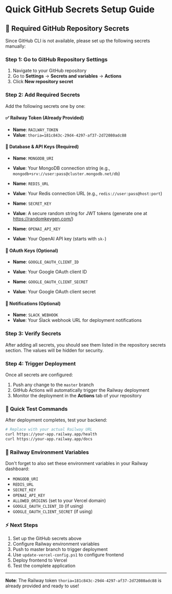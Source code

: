 # Quick GitHub Secrets Setup Guide

## 🔐 Required GitHub Repository Secrets

Since GitHub CLI is not available, please set up the following secrets manually:

### Step 1: Go to GitHub Repository Settings

1. Navigate to your GitHub repository
2. Go to **Settings** → **Secrets and variables** → **Actions**
3. Click **New repository secret**

### Step 2: Add Required Secrets

Add the following secrets one by one:

#### ✅ Railway Token (Already Provided)
- **Name**: `RAILWAY_TOKEN`
- **Value**: `thoria=181c843c-29d4-4297-af37-2d72080adc88`

#### 🔑 Database & API Keys (Required)
- **Name**: `MONGODB_URI`
- **Value**: Your MongoDB connection string (e.g., `mongodb+srv://user:pass@cluster.mongodb.net/db`)

- **Name**: `REDIS_URL`
- **Value**: Your Redis connection URL (e.g., `redis://user:pass@host:port`)

- **Name**: `SECRET_KEY`
- **Value**: A secure random string for JWT tokens (generate one at https://randomkeygen.com/)

- **Name**: `OPENAI_API_KEY`
- **Value**: Your OpenAI API key (starts with `sk-`)

#### 🔐 OAuth Keys (Optional)
- **Name**: `GOOGLE_OAUTH_CLIENT_ID`
- **Value**: Your Google OAuth client ID

- **Name**: `GOOGLE_OAUTH_CLIENT_SECRET`
- **Value**: Your Google OAuth client secret

#### 📢 Notifications (Optional)
- **Name**: `SLACK_WEBHOOK`
- **Value**: Your Slack webhook URL for deployment notifications

### Step 3: Verify Secrets

After adding all secrets, you should see them listed in the repository secrets section. The values will be hidden for security.

### Step 4: Trigger Deployment

Once all secrets are configured:

1. Push any change to the `master` branch
2. GitHub Actions will automatically trigger the Railway deployment
3. Monitor the deployment in the **Actions** tab of your repository

### 🚀 Quick Test Commands

After deployment completes, test your backend:

```bash
# Replace with your actual Railway URL
curl https://your-app.railway.app/health
curl https://your-app.railway.app/docs
```

### 🔧 Railway Environment Variables

Don't forget to also set these environment variables in your Railway dashboard:

- `MONGODB_URI`
- `REDIS_URL`
- `SECRET_KEY`
- `OPENAI_API_KEY`
- `ALLOWED_ORIGINS` (set to your Vercel domain)
- `GOOGLE_OAUTH_CLIENT_ID` (if using)
- `GOOGLE_OAUTH_CLIENT_SECRET` (if using)

### ⚡ Next Steps

1. Set up the GitHub secrets above
2. Configure Railway environment variables
3. Push to master branch to trigger deployment
4. Use `update-vercel-config.ps1` to configure frontend
5. Deploy frontend to Vercel
6. Test the complete application

---

**Note**: The Railway token `thoria=181c843c-29d4-4297-af37-2d72080adc88` is already provided and ready to use!